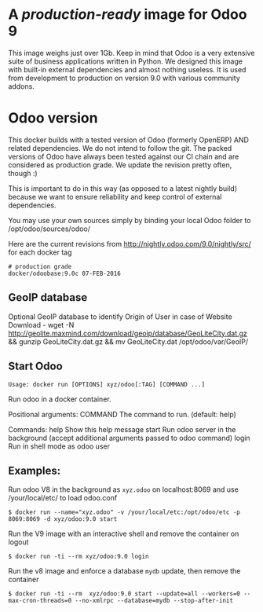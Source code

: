A *production-ready* image for Odoo 9 
=====================================

This image weighs just over 1Gb. Keep in mind that Odoo is a very extensive suite of business applications written in Python. We designed this image with built-in external dependencies and almost nothing useless. It is used from development to production on version 9.0 with various community addons.

Odoo version
============

This docker builds with a tested version of Odoo (formerly OpenERP) AND related dependencies. We do not intend to follow the git. The packed versions of Odoo have always been tested against our CI chain and are considered as production grade. We update the revision pretty often, though :)

This is important to do in this way (as opposed to a latest nightly build) because we want to ensure reliability and keep control of external dependencies.

You may use your own sources simply by binding your local Odoo folder to /opt/odoo/sources/odoo/

Here are the current revisions from http://nightly.odoo.com/9.0/nightly/src/ for each docker tag

    # production grade
    docker/odoobase:9.0c 07-FEB-2016

GeoIP database
--------------
Optional GeoIP database to identify Origin of User in case of Website
Download - wget -N http://geolite.maxmind.com/download/geoip/database/GeoLiteCity.dat.gz && gunzip GeoLiteCity.dat.gz && mv GeoLiteCity.dat /opt/odoo/var/GeoIP/

Start Odoo
----------

`Usage: docker run [OPTIONS] xyz/odoo[:TAG] [COMMAND ...]`

Run odoo in a docker container.

Positional arguments:
  COMMAND          The command to run. (default: help)

Commands:
  help             Show this help message
  start            Run odoo server in the background (accept additional arguments passed to odoo command)
  login            Run in shell mode as odoo user

Examples:
----------
  
  Run odoo V8 in the background as `xyz.odoo` on localhost:8069 and use /your/local/etc/ to load odoo.conf

	$ docker run --name="xyz.odoo" -v /your/local/etc:/opt/odoo/etc -p 8069:8069 -d xyz/odoo:9.0 start

  Run the V9 image with an interactive shell and remove the container on logout

  	$ docker run -ti --rm xyz/odoo:9.0 login

  Run the v8 image and enforce a database `mydb` update, then remove the container

	$ docker run -ti --rm  xyz/odoo:9.0 start --update=all --workers=0 --max-cron-threads=0 --no-xmlrpc --database=mydb --stop-after-init
